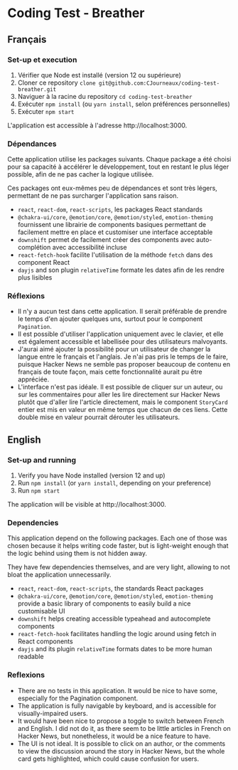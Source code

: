 # Coding Test - Breather

## Français

### Set-up et execution

1. Vérifier que Node est installé (version 12 ou supérieure)
2. Cloner ce repository `clone git@github.com:CJourneaux/coding-test-breather.git`
3. Naviguer à la racine du repository `cd coding-test-breather`
4. Exécuter `npm install` (ou `yarn install`, selon préférences personnelles)
5. Exécuter `npm start`

L'application est accessible à l'adresse http://localhost:3000.

### Dépendances

Cette application utilise les packages suivants. Chaque package a été choisi pour sa capacité à accélérer le développement, tout en restant le plus léger possible, afin de ne pas cacher la logique utilisée.

Ces packages ont eux-mêmes peu de dépendances et sont très légers, permettant de ne pas surcharger l'application sans raison.

- `react`, `react-dom`, `react-scripts`, les packages React standards
- `@chakra-ui/core`, `@emotion/core`, `@emotion/styled`, `emotion-theming` fournissent une librairie de components basiques permettant de facilement mettre en place et customiser une interface acceptable
- `downshift` permet de facilement créer des components avec auto-complétion avec accessibilité incluse
- `react-fetch-hook` facilite l'utilisation de la méthode `fetch` dans des component React
- `dayjs` and son plugin `relativeTime` formate les dates afin de les rendre plus lisibles

### Réflexions

- Il n'y a aucun test dans cette application. Il serait préférable de prendre le temps d'en ajouter quelques uns, surtout pour le component `Pagination`.
- Il est possible d'utiliser l'application uniquement avec le clavier, et elle est également accessible et labellisée pour des utilisateurs malvoyants.
- J'aurai aimé ajouter la possibilité pour un utilisateur de changer la langue entre le français et l'anglais. Je n'ai pas pris le temps de le faire, puisque Hacker News ne semble pas proposer beaucoup de contenu en français de toute façon, mais cette fonctionnalité aurait pu être appréciée.
- L'interface n'est pas idéale. Il est possible de cliquer sur un auteur, ou sur les commentaires pour aller les lire directement sur Hacker News plutôt que d'aller lire l'article directement, mais le component `StoryCard` entier est mis en valeur en même temps que chacun de ces liens. Cette double mise en valeur pourrait dérouter les utilisateurs.

## English

### Set-up and running

1. Verify you have Node installed (version 12 and up)
2. Run `npm install` (or `yarn install`, depending on your preference)
3. Run `npm start`

The application will be visible at http://localhost:3000.

### Dependencies

This application depend on the following packages. Each one of those was chosen because it helps writing code faster, but is light-weight enough that the logic behind using them is not hidden away.

They have few dependencies themselves, and are very light, allowing to not bloat the application unnecessarily.

- `react`, `react-dom`, `react-scripts`, the standards React packages
- `@chakra-ui/core`, `@emotion/core`, `@emotion/styled`, `emotion-theming` provide a basic library of components to easily build a nice customisable UI
- `downshift` helps creating accessible typeahead and autocomplete components
- `react-fetch-hook` facilitates handling the logic around using fetch in React components
- `dayjs` and its plugin `relativeTime` formats dates to be more human readable

### Reflexions

- There are no tests in this application. It would be nice to have some, especially for the Pagination component.
- The application is fully navigable by keyboard, and is accessible for visually-impaired users.
- It would have been nice to propose a toggle to switch between French and English. I did not do it, as there seem to be little articles in French on Hacker News, but nonetheless, it would be a nice feature to have.
- The UI is not ideal. It is possible to click on an author, or the comments to view the discussion around the story in Hacker News, but the whole card gets highlighted, which could cause confusion for users.
